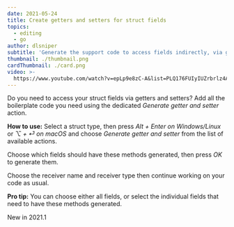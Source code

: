 ```yaml
---
date: 2021-05-24
title: Create getters and setters for struct fields
topics:
  - editing
  - go
author: dlsniper
subtitle: 'Generate the support code to access fields indirectly, via getters and setters'
thumbnail: ./thumbnail.png
cardThumbnail: ./card.png
video: >-
  https://www.youtube.com/watch?v=epLp9e8zC-A&list=PLQ176FUIyIUZrbrlz4AY1V8VzBJKZyVlW&index=40
---
```

Do you need to access your struct fields via getters and setters?
Add all the boilerplate code you need using the dedicated
*Generate getter and setter* action.

**How to use:**
Select a struct type, then press _Alt + Enter on Windows/Linux_ or
_⌥ + ⏎ on macOS_ and choose *Generate getter and setter* from the
list of available actions.

Choose which fields should have these methods generated, then press
*OK* to generate them.

Choose the receiver name and receiver type then continue working on
your code as usual.

**Pro tip:** You can choose either all fields, or select the 
individual fields that need to have these methods generated.

<span class="tag is-rounded">New in 2021.1</span>
